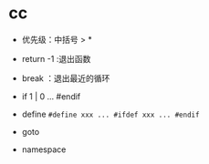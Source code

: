 # cc



- 优先级：中括号 >  *

- return -1 :退出函数
- break ：退出最近的循环


- if 1 | 0 ... #endif

- define
    `#define xxx
    ...
    #ifdef xxx
    ...
    #endif`

- goto

- namespace
